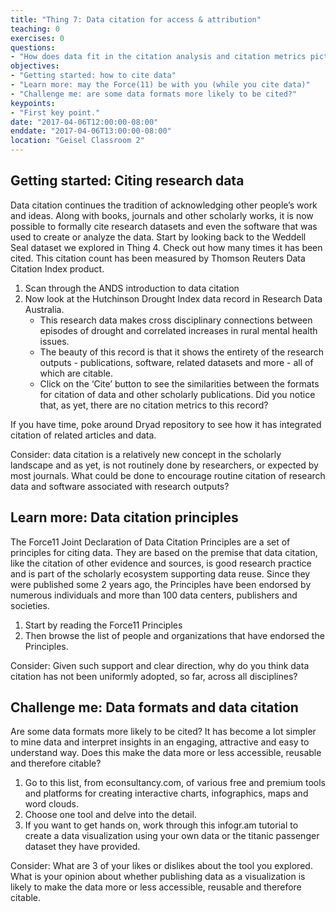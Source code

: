 ```yaml
---
title: "Thing 7: Data citation for access & attribution"
teaching: 0
exercises: 0
questions:
- "How does data fit in the citation analysis and citation metrics pictures?"
objectives:
- "Getting started: how to cite data"
- "Learn more: may the Force(11) be with you (while you cite data)"
- "Challenge me: are some data formats more likely to be cited?"
keypoints:
- "First key point."
date: "2017-04-06T12:00:00-08:00"
enddate: "2017-04-06T13:00:00-08:00"
location: "Geisel Classroom 2"
---
```

## Getting started: Citing research data

Data citation continues the tradition of acknowledging other people’s work and ideas. Along with books, journals and other scholarly works, it is now possible to formally cite research datasets and even the software that was used to create or analyze the data.
Start by looking back to the Weddell Seal dataset we explored in Thing 4.  Check out how many times it has been cited. This citation count has been measured by Thomson Reuters Data Citation Index product.

1. Scan through the ANDS introduction to data citation
2. Now look at the Hutchinson Drought Index data record in Research Data Australia.
   - This research data makes cross disciplinary connections between episodes of drought and correlated increases in rural mental health issues.
   - The beauty of this record is that it shows the entirety of the research outputs - publications, software, related datasets and more - all of which are citable.
   - Click on the ‘Cite’ button to see the similarities between the formats for citation of data and other scholarly publications.  Did you notice that, as yet, there are no citation metrics to this record?

If you have time, poke around Dryad repository to see how it has integrated citation of related articles and data.

Consider: data citation is a relatively new concept in the scholarly landscape and as yet, is not routinely done by researchers, or expected by most journals. What could be done to encourage routine citation of research data and software associated with research outputs?

## Learn more: Data citation principles

The Force11 Joint Declaration of Data Citation Principles are a set of principles for citing data. They are based on the premise that data citation, like the citation of other evidence and sources, is good research practice and is part of the scholarly ecosystem supporting data reuse.
Since they were published some 2 years ago, the Principles have been endorsed by numerous individuals and more than 100 data centers, publishers and societies.

1. Start by reading the Force11 Principles
2. Then browse the list of people and organizations that have endorsed the Principles.

Consider: Given such support and clear direction, why do you think data citation has not been uniformly adopted, so far, across all disciplines?

## Challenge me: Data formats and data citation

Are some data formats more likely to be cited?
It has become a lot simpler to mine data and interpret insights in an engaging, attractive and easy to understand way. Does this make the data more or less accessible, reusable and therefore citable?

1. Go to this list, from econsultancy.com, of various free and premium tools and platforms for creating interactive charts, infographics, maps and word clouds.
2. Choose one tool and delve into the detail.
3. If you want to get hands on, work through this infogr.am tutorial to create a data visualization using your own data or the titanic passenger dataset they have provided.

Consider:
What are 3 of your likes or dislikes about the tool you explored.
What is your opinion about whether publishing data as a visualization is likely to make the data more or less accessible, reusable and therefore citable.
